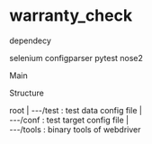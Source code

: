 # warranty_check

dependecy 

selenium
configparser
pytest
nose2



Main


Structure

root
|
---/test : test data config file
|   
---/conf : test target config file
|   
---/tools : binary tools of webdriver
